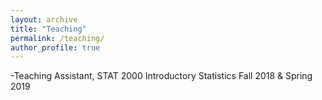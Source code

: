 ```yaml
---
layout: archive
title: "Teaching"
permalink: /teaching/
author_profile: true
---
```




-Teaching Assistant, STAT 2000 Introductory Statistics Fall 2018 & Spring 2019




